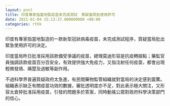 ```yaml
---
layout: post
title: 印度專家指當地製疫苗未完成測試　質疑當局批使用許可
date: 2021-01-04 15:13:37.000000000 +08:00
categories: rthk
---
```


印度有專家指當地製造的一款新型冠狀病毒疫苗，未完成測試程序，質疑當局批出緊急使用許可的決定。

印度當局昨日批准採用該款備受爭議的疫苗，總理莫迪形容是抗疫轉捩點；藥監官員強調該款疫苗百分百安全，有效提供強大免疫力，又指注射任何疫苗，都會出現輕微發燒、痛楚及過敏等副作用。

不過科學界普遍質疑政府太急進，有民間藥物監管組織就對當局的決定感到震驚。組織表示缺乏有關疫苗功效的數據，審批透明度亦不足，對此表示極大關注，又形容太倉猝批准採用疫苗，引發的問題多於答案，同時動搖公眾對政府科學決策部門的信心。

